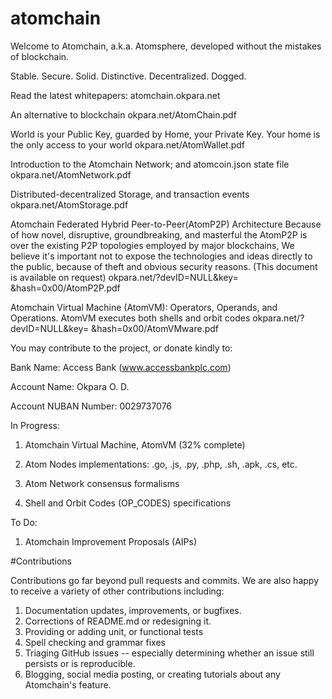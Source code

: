 # atomchain
Welcome to Atomchain, a.k.a. Atomsphere,
developed without the mistakes of blockchain.

Stable. Secure. Solid.
Distinctive. Decentralized. Dogged.

Read the latest whitepapers:
atomchain.okpara.net

An alternative to blockchain
okpara.net/AtomChain.pdf

World is your Public Key, guarded by Home, your Private Key.
Your home is the only access to your world
okpara.net/AtomWallet.pdf

Introduction to the Atomchain Network; and atomcoin.json state file
okpara.net/AtomNetwork.pdf

Distributed-decentralized Storage, and transaction events
okpara.net/AtomStorage.pdf

Atomchain Federated Hybrid Peer-to-Peer(AtomP2P) Architecture
Because of how novel, disruptive, groundbreaking, 
and masterful the AtomP2P is over the existing P2P topologies employed by major blockchains, 
We believe it's important not to expose the technologies and ideas directly to the public, 
because of theft and obvious security reasons.
(This document is available on request)
okpara.net/?devID=NULL&key= &hash=0x00/AtomP2P.pdf


Atomchain Virtual Machine (AtomVM): Operators, Operands, and Operations.
AtomVM executes both shells and orbit codes
okpara.net/?devID=NULL&key= &hash=0x00/AtomVMware.pdf

You may contribute to the project, or donate kindly to: 

Bank Name: Access Bank (www.accessbankplc.com)

Account Name: Okpara O. D.

Account NUBAN Number: 0029737076

In Progress:

1. Atomchain Virtual Machine, AtomVM (32% complete)

2. Atom Nodes implementations: .go, .js, .py, .php, .sh, .apk, .cs, etc.

3. Atom Network consensus formalisms

4. Shell and Orbit Codes (OP_CODES) specifications

To Do:

1. Atomchain Improvement Proposals (AIPs)

#Contributions

Contributions go far beyond pull requests and commits. 
We are also happy to receive a variety of other contributions including:

1. Documentation updates, improvements, or bugfixes.
2. Corrections of README.md or redesigning it.
3. Providing or adding unit, or functional tests
4. Spell checking and grammar fixes
5. Triaging GitHub issues -- especially determining whether an issue still persists or is reproducible.
6. Blogging, social media posting, or creating tutorials about any Atomchain's feature.
